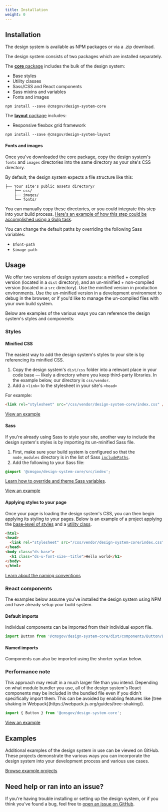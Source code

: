 ```yaml
---
title: Installation
weight: 0
---
```


<h2 id="installation" class="ds-h2 ds-u-color--primary-darker">Installation</h2>

The design system is available as NPM packages or via a .zip download.

The design system consists of two packages which are installed separately.

The [**core** package](https://www.npmjs.com/package/@cmsgov/design-system-core) includes the bulk of the design system:

* Base styles
* Utility classes
* Sass/CSS and React components
* Sass mixins and variables
* Fonts and images

```
npm install --save @cmsgov/design-system-core
```

The [**layout** package](https://www.npmjs.com/package/@cmsgov/design-system-layout) includes:

* Responsive flexbox grid framework

```
npm install --save @cmsgov/design-system-layout
```

#### Fonts and images

Once you've downloaded the core package, copy the design system's `fonts` and `images` directories into the same directory as your site's CSS directory.

By default, the design system expects a file structure like this:

```
├── Your site's public assets directory/
    ├── css/
    ├── images/
    └── fonts/
```

You can manually copy these directories, or you could integrate this step into your build process. [Here's an example of how this step could be accomplished using a Gulp task](https://github.com/CMSgov/design-system/blob/master/examples/react-app/Gulpfile.js).

You can change the default paths by overriding the following Sass variables:

* `$font-path`
* `$image-path`

<h2 id="usage" class="ds-h2 ds-u-color--primary-darker">Usage</h2>

We offer two versions of design system assets: a minified + compiled version (located in a `dist` directory), and an un-minified + non-compiled version (located in a `src` directory). Use the minified version in production environments. Use the un-minified version in a development environment to debug in the browser, or if you'd like to manage the un-compiled files with your own build system.

Below are examples of the various ways you can reference the design system's styles and components:

### Styles

<h4 class="ds-h4 ds-u-font-size--base">Minified CSS</h4>

The easiest way to add the design system's styles to your site is by referencing its minified CSS.

1. Copy the design system's `dist/css` folder into a relevant place in your code base — likely a directory where you keep third-party libraries. In the example below, our directory is `css/vendor`.
1. Add a `<link>` to the stylesheet in your site's `<head>`

For example:

```html
<link rel="stylesheet" src="/css/vendor/design-system-core/index.css" />
```

[View an example](https://github.com/CMSgov/design-system/blob/master/examples/article/index.html)

<h4 class="ds-h4 ds-u-font-size--base">Sass</h4>

If you're already using Sass to style your site, another way to include the design system's styles is by importing its un-minified Sass file.

1. First, make sure your build system is configured so that the `node_modules` directory is in the list of Sass [`includePaths`](https://github.com/sass/node-sass#includepaths).
2. Add the following to your Sass file:


```css
@import '@cmsgov/design-system-core/src/index';
```

[Learn how to override and theme Sass variables]({{root}}/guidelines/themes/).

[View an example](https://github.com/CMSgov/design-system/blob/master/examples/react-app/src/styles/index.scss)

<h4 class="ds-h4 ds-u-font-size--base">Applying styles to your page</h4>

Once your page is loading the design system's CSS, you can then begin applying its styling to your pages. Below is an example of a project applying the [base-level of styles]({{root}}/style/base) and a [utility class]({{root}}/utilities/).

```html
<html>
<head>
  <link rel="stylesheet" src="/css/vendor/design-system-core/index.css" />
</head>
<body class="ds-base">
  <h1 class="ds-u-font-size--title">Hello world</h1>
</body>
</html>
```

[Learn about the naming conventions]({{root}}/guidelines/code-conventions)

### React components

The examples below assume you've installed the design system using NPM and have already setup your build system.

<h4 class="ds-h4 ds-u-font-size--base">Default imports</h4>

Individual components can be imported from their individual export file.

```jsx
import Button from '@cmsgov/design-system-core/dist/components/Button/Button';
```

<h4 class="ds-h4 ds-u-font-size--base">Named imports</h4>

Components can also be imported using the shorter syntax below.

<div class="ds-c-alert ds-c-alert--warn ds-u-margin-bottom--2 ds-u-font-size--small">
  <div class="ds-c-alert__body">
    <h3 class="ds-c-alert__heading ds-u-font-size--base">Performance note</h3>
    <p class="ds-c-alert__text">
      This approach may result in a much larger file than you intend. Depending on what module bundler you use, all of the design system's React components may be included in the bundled file even if you didn't specifically import them. This can be avoided by enabling features like [tree shaking in Webpack](https://webpack.js.org/guides/tree-shaking/).
    </p>
  </div>
</div>

```jsx
import { Button } from '@cmsgov/design-system-core';
```

[View an example](https://github.com/CMSgov/design-system/blob/master/examples/react-app/src/scripts/index.js)

<h2 id="examples" class="ds-h2 ds-u-color--primary-darker">Examples</h2>

Additional examples of the design system in use can be viewed on GitHub. These projects demonstrate the various ways you can incorporate the design system into your development process and various use cases.

<a href="https://github.com/CMSgov/design-system/tree/master/examples/" class="ds-c-button">Browse example projects</a>

<h2 id="need-help" class="ds-h2 ds-u-color--primary-darker">Need help or ran into an issue?</h2>

If you're having trouble installing or setting up the design system, or if you think you've found a bug, feel free to [open an issue on GitHub](https://github.com/CMSgov/design-system/issues).

